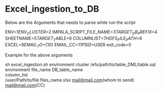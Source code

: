 # Excel_ingestion_to_DB

Below are the Arguments that needs to parse while run the script

ENV=$1
ENV_CLUSTER=$2
IMPALA_SCRIPT_FILE_NAME=$3
TARGET_DB_PREFIX=$4
SHEETNAME=$5
TARGET_TABLE=$6
COLUMNLIST=$7
HDFS_FILE_PATH=$8
EXCEL=$9
EMAIL_TO=${10}
EMAIL_CC=${11}
PSID=$USER
exit_code=0

Example for the above arguments 

sh excel_ingestion.sh 
environment cluster 
/efs/path/to/table_DML/table.sql 
environment 
file_name 
DB_table_name  
column_list  
/user/Path/to/file 
files_name.xlsx 
mail@mail.com(whom to send) 
mail@mail.com(CC)
